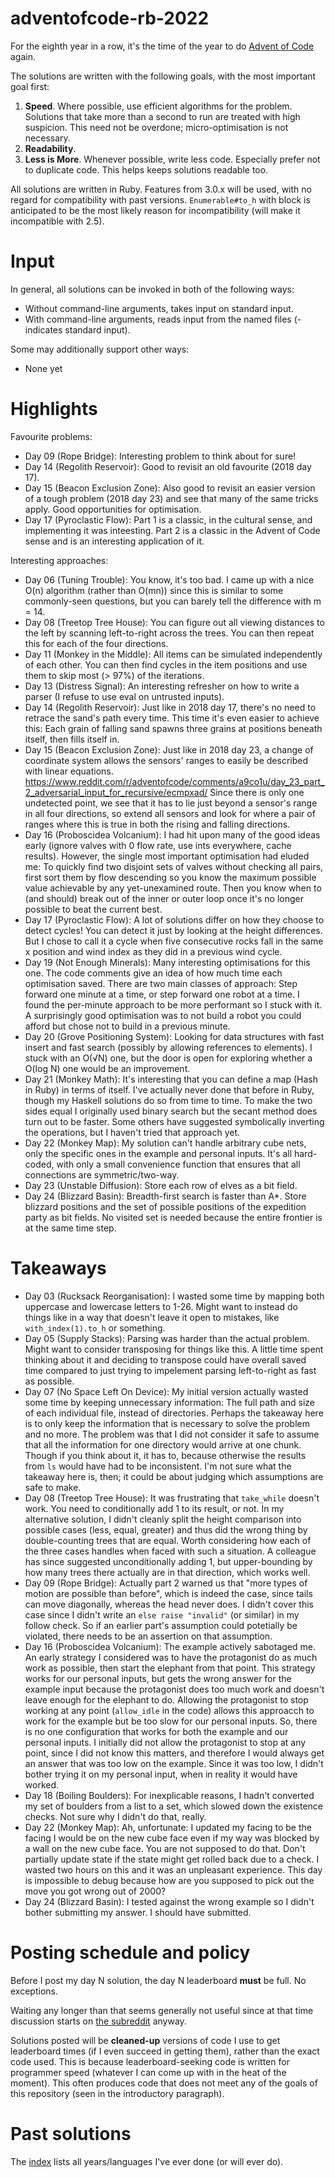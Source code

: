# adventofcode-rb-2022

For the eighth year in a row, it's the time of the year to do [Advent of Code](http://adventofcode.com) again.

The solutions are written with the following goals, with the most important goal first:

1. **Speed**.
   Where possible, use efficient algorithms for the problem.
   Solutions that take more than a second to run are treated with high suspicion.
   This need not be overdone; micro-optimisation is not necessary.
2. **Readability**.
3. **Less is More**.
   Whenever possible, write less code.
   Especially prefer not to duplicate code.
   This helps keeps solutions readable too.

All solutions are written in Ruby.
Features from 3.0.x will be used, with no regard for compatibility with past versions.
`Enumerable#to_h` with block is anticipated to be the most likely reason for incompatibility (will make it incompatible with 2.5).

# Input

In general, all solutions can be invoked in both of the following ways:

* Without command-line arguments, takes input on standard input.
* With command-line arguments, reads input from the named files (- indicates standard input).

Some may additionally support other ways:

* None yet

# Highlights

Favourite problems:

* Day 09 (Rope Bridge): Interesting problem to think about for sure!
* Day 14 (Regolith Reservoir): Good to revisit an old favourite (2018 day 17).
* Day 15 (Beacon Exclusion Zone): Also good to revisit an easier version of a tough problem (2018 day 23) and see that many of the same tricks apply. Good opportunities for optimisation.
* Day 17 (Pyroclastic Flow): Part 1 is a classic, in the cultural sense, and implementing it was inteesting. Part 2 is a classic in the Advent of Code sense and is an interesting application of it.

Interesting approaches:

* Day 06 (Tuning Trouble): You know, it's too bad. I came up with a nice O(n) algorithm (rather than O(mn)) since this is similar to some commonly-seen questions, but you can barely tell the difference with m = 14.
* Day 08 (Treetop Tree House): You can figure out all viewing distances to the left by scanning left-to-right across the trees.
  You can then repeat this for each of the four directions.
* Day 11 (Monkey in the Middle): All items can be simulated independently of each other.
  You can then find cycles in the item positions and use them to skip most (> 97%) of the iterations.
* Day 13 (Distress Signal): An interesting refresher on how to write a parser (I refuse to use eval on untrusted inputs).
* Day 14 (Regolith Reservoir): Just like in 2018 day 17, there's no need to retrace the sand's path every time.
  This time it's even easier to achieve this:
  Each grain of falling sand spawns three grains at positions beneath itself, then fills itself in.
* Day 15 (Beacon Exclusion Zone): Just like in 2018 day 23, a change of coordinate system allows the sensors' ranges to easily be described with linear equations.
  https://www.reddit.com/r/adventofcode/comments/a9co1u/day_23_part_2_adversarial_input_for_recursive/ecmpxad/
  Since there is only one undetected point, we see that it has to lie just beyond a sensor's range in all four directions, so extend all sensors and look for where a pair of ranges where this is true in both the rising and falling directions.
* Day 16 (Proboscidea Volcanium): I had hit upon many of the good ideas early (ignore valves with 0 flow rate, use ints everywhere, cache results).
  However, the single most important optimisation had eluded me:
  To quickly find two disjoint sets of valves without checking all pairs, first sort them by flow descending so you know the maximum possible value achievable by any yet-unexamined route.
  Then you know when to (and should) break out of the inner or outer loop once it's no longer possible to beat the current best.
* Day 17 (Pyroclastic Flow): A lot of solutions differ on how they choose to detect cycles!
  You can detect it just by looking at the height differences.
  But I chose to call it a cycle when five consecutive rocks fall in the same x position and wind index as they did in a previous wind cycle.
* Day 19 (Not Enough Minerals): Many interesting optimisations for this one.
  The code comments give an idea of how much time each optimisation saved.
  There are two main classes of approach:
  Step forward one minute at a time, or step forward one robot at a time.
  I found the per-minute approach to be more performant so I stuck with it.
  A surprisingly good optimisation was to not build a robot you could afford but chose not to build in a previous minute.
* Day 20 (Grove Positioning System): Looking for data structures with fast insert and fast search (possibly by allowing references to elements).
  I stuck with an O(√N) one, but the door is open for exploring whether a O(log N) one would be an improvement.
* Day 21 (Monkey Math): It's interesting that you can define a map (Hash in Ruby) in terms of itself.
  I've actually never done that before in Ruby, though my Haskell solutions do so from time to time.
  To make the two sides equal I originally used binary search but the secant method does turn out to be faster.
  Some others have suggested symbolically inverting the operations, but I haven't tried that approach yet.
* Day 22 (Monkey Map): My solution can't handle arbitrary cube nets, only the specific ones in the example and personal inputs.
  It's all hard-coded, with only a small convenience function that ensures that all connections are symmetric/two-way.
* Day 23 (Unstable Diffusion): Store each row of elves as a bit field.
* Day 24 (Blizzard Basin): Breadth-first search is faster than A\*.
  Store blizzard positions and the set of possible positions of the expedition party as bit fields.
  No visited set is needed because the entire frontier is at the same time step.

# Takeaways

* Day 03 (Rucksack Reorganisation): I wasted some time by mapping both uppercase and lowercase letters to 1-26.
  Might want to instead do things like in a way that doesn't leave it open to mistakes, like `with_index(1).to_h` or something.
* Day 05 (Supply Stacks): Parsing was harder than the actual problem.
  Might want to consider transposing for things like this.
  A little time spent thinking about it and deciding to transpose could have overall saved time compared to just trying to impelement parsing left-to-right as fast as possible.
* Day 07 (No Space Left On Device): My initial version actually wasted some time by keeping unnecessary information: The full path and size of each individual file, instead of directories.
  Perhaps the takeaway here is to only keep the information that is necessary to solve the problem and no more.
  The problem was that I did not consider it safe to assume that all the information for one directory would arrive at one chunk.
  Though if you think about it, it has to, because otherwise the results from `ls` would have had to be inconsistent.
  I'm not sure what the takeaway here is, then; it could be about judging which assumptions are safe to make.
* Day 08 (Treetop Tree House): It was frustrating that `take_while` doesn't work.
  You need to conditionally add 1 to its result, or not.
  In my alternative solution, I didn't cleanly split the height comparison into possible cases (less, equal, greater) and thus did the wrong thing by double-counting trees that are equal.
  Worth considering how each of the three cases handles when faced with such a situation.
  A colleague has since suggested unconditionally adding 1, but upper-bounding by how many trees there actually are in that direction, which works well.
* Day 09 (Rope Bridge): Actually part 2 warned us that "more types of motion are possible than before", which is indeed the case, since tails can move diagonally, whereas the head never does.
  I didn't cover this case since I didn't write an `else raise "invalid"` (or similar) in my follow check.
  So if an earlier part's assumption could potetially be violated, there needs to be an assertion on that assumption.
* Day 16 (Proboscidea Volcanium): The example actively sabotaged me.
  An early strategy I considered was to have the protagonist do as much work as possible, then start the elephant from that point.
  This strategy works for our personal inputs, but gets the wrong answer for the example input because the protagonist does too much work and doesn't leave enough for the elephant to do.
  Allowing the protagonist to stop working at any point (`allow_idle` in the code) allows this approacch to work for the example but be too slow for our personal inputs.
  So, there is no one configuration that works for both the example and our personal inputs.
  I initially did not allow the protagonist to stop at any point, since I did not know this matters, and therefore I would always get an answer that was too low on the example.
  Since it was too low, I didn't bother trying it on my personal input, when in reality it would have worked.
* Day 18 (Boiling Boulders): For inexplicable reasons, I hadn't converted my set of boulders from a list to a set, which slowed down the existence checks.
  Not sure why I didn't do that, really.
* Day 22 (Monkey Map): Ah, unfortunate: I updated my facing to be the facing I would be on the new cube face even if my way was blocked by a wall on the new cube face. You are not supposed to do that. Don't partially update state if the state might get rolled back due to a check. I wasted two hours on this and it was an unpleasant experience. This day is impossible to debug because how are you supposed to pick out the move you got wrong out of 2000?
* Day 24 (Blizzard Basin): I tested against the wrong example so I didn't bother submitting my answer. I should have submitted.

# Posting schedule and policy

Before I post my day N solution, the day N leaderboard **must** be full.
No exceptions.

Waiting any longer than that seems generally not useful since at that time discussion starts on [the subreddit](https://www.reddit.com/r/adventofcode) anyway.

Solutions posted will be **cleaned-up** versions of code I use to get leaderboard times (if I even succeed in getting them), rather than the exact code used.
This is because leaderboard-seeking code is written for programmer speed (whatever I can come up with in the heat of the moment).
This often produces code that does not meet any of the goals of this repository (seen in the introductory paragraph).

# Past solutions

The [index](https://github.com/petertseng/adventofcode-common/blob/master/index.md) lists all years/languages I've ever done (or will ever do).

